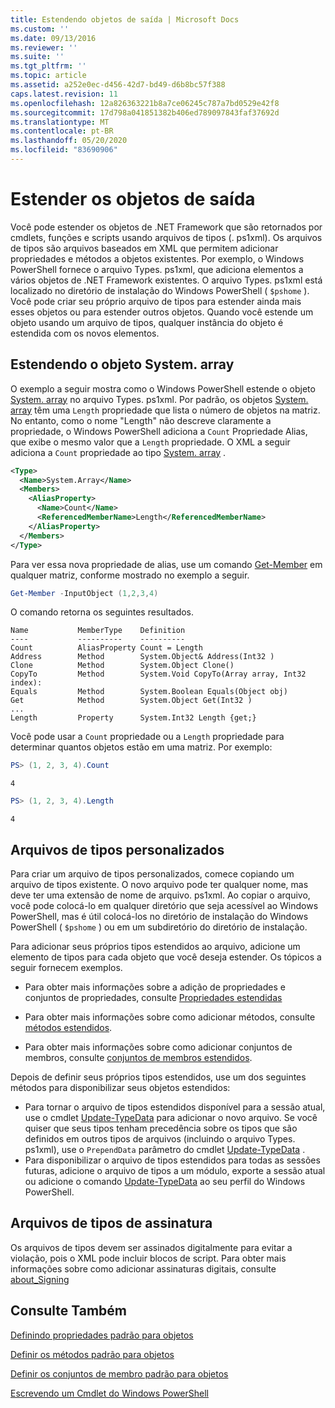 ```yaml
---
title: Estendendo objetos de saída | Microsoft Docs
ms.custom: ''
ms.date: 09/13/2016
ms.reviewer: ''
ms.suite: ''
ms.tgt_pltfrm: ''
ms.topic: article
ms.assetid: a252e0ec-d456-42d7-bd49-d6b8bc57f388
caps.latest.revision: 11
ms.openlocfilehash: 12a826363221b8a7ce06245c787a7bd0529e42f8
ms.sourcegitcommit: 17d798a041851382b406ed789097843faf37692d
ms.translationtype: MT
ms.contentlocale: pt-BR
ms.lasthandoff: 05/20/2020
ms.locfileid: "83690906"
---
```

# <a name="extending-output-objects"></a>Estender os objetos de saída

Você pode estender os objetos de .NET Framework que são retornados por cmdlets, funções e scripts usando arquivos de tipos (. ps1xml). Os arquivos de tipos são arquivos baseados em XML que permitem adicionar propriedades e métodos a objetos existentes. Por exemplo, o Windows PowerShell fornece o arquivo Types. ps1xml, que adiciona elementos a vários objetos de .NET Framework existentes. O arquivo Types. ps1xml está localizado no diretório de instalação do Windows PowerShell ( `$pshome` ). Você pode criar seu próprio arquivo de tipos para estender ainda mais esses objetos ou para estender outros objetos. Quando você estende um objeto usando um arquivo de tipos, qualquer instância do objeto é estendida com os novos elementos.

## <a name="extending-the-systemarray-object"></a>Estendendo o objeto System. array

O exemplo a seguir mostra como o Windows PowerShell estende o objeto [System. array](/dotnet/api/System.Array) no arquivo Types. ps1xml. Por padrão, os objetos [System. array](/dotnet/api/System.Array) têm uma `Length` propriedade que lista o número de objetos na matriz. No entanto, como o nome "Length" não descreve claramente a propriedade, o Windows PowerShell adiciona a `Count` Propriedade Alias, que exibe o mesmo valor que a `Length` propriedade. O XML a seguir adiciona a `Count` propriedade ao tipo [System. array](/dotnet/api/System.Array) .

```xml
<Type>
  <Name>System.Array</Name>
  <Members>
    <AliasProperty>
      <Name>Count</Name>
      <ReferencedMemberName>Length</ReferencedMemberName>
    </AliasProperty>
  </Members>
</Type>

```

Para ver essa nova propriedade de alias, use um comando [Get-Member](/powershell/module/Microsoft.PowerShell.Utility/Get-Member) em qualquer matriz, conforme mostrado no exemplo a seguir.

```powershell
Get-Member -InputObject (1,2,3,4)
```

O comando retorna os seguintes resultados.

```output
Name           MemberType    Definition
----           ----------    ----------
Count          AliasProperty Count = Length
Address        Method        System.Object& Address(Int32 )
Clone          Method        System.Object Clone()
CopyTo         Method        System.Void CopyTo(Array array, Int32 index):
Equals         Method        System.Boolean Equals(Object obj)
Get            Method        System.Object Get(Int32 )
...
Length         Property      System.Int32 Length {get;}
```

Você pode usar a `Count` propriedade ou a `Length` propriedade para determinar quantos objetos estão em uma matriz. Por exemplo:

```powershell
PS> (1, 2, 3, 4).Count
```

```output
4
```

```powershell
PS> (1, 2, 3, 4).Length
```

```output
4
```

## <a name="custom-types-files"></a>Arquivos de tipos personalizados

Para criar um arquivo de tipos personalizados, comece copiando um arquivo de tipos existente. O novo arquivo pode ter qualquer nome, mas deve ter uma extensão de nome de arquivo. ps1xml. Ao copiar o arquivo, você pode colocá-lo em qualquer diretório que seja acessível ao Windows PowerShell, mas é útil colocá-los no diretório de instalação do Windows PowerShell ( `$pshome` ) ou em um subdiretório do diretório de instalação.

Para adicionar seus próprios tipos estendidos ao arquivo, adicione um elemento de tipos para cada objeto que você deseja estender. Os tópicos a seguir fornecem exemplos.

- Para obter mais informações sobre a adição de propriedades e conjuntos de propriedades, consulte [Propriedades estendidas](./extending-properties-for-objects.md)

- Para obter mais informações sobre como adicionar métodos, consulte [métodos estendidos](./defining-default-methods-for-objects.md).

- Para obter mais informações sobre como adicionar conjuntos de membros, consulte [conjuntos de membros estendidos](./defining-default-member-sets-for-objects.md).

Depois de definir seus próprios tipos estendidos, use um dos seguintes métodos para disponibilizar seus objetos estendidos:

- Para tornar o arquivo de tipos estendidos disponível para a sessão atual, use o cmdlet [Update-TypeData](/powershell/module/Microsoft.PowerShell.Utility/Update-TypeData) para adicionar o novo arquivo. Se você quiser que seus tipos tenham precedência sobre os tipos que são definidos em outros tipos de arquivos (incluindo o arquivo Types. ps1xml), use o `PrependData` parâmetro do cmdlet [Update-TypeData](/powershell/module/Microsoft.PowerShell.Utility/Update-TypeData) .
- Para disponibilizar o arquivo de tipos estendidos para todas as sessões futuras, adicione o arquivo de tipos a um módulo, exporte a sessão atual ou adicione o comando [Update-TypeData](/powershell/module/Microsoft.PowerShell.Utility/Update-TypeData) ao seu perfil do Windows PowerShell.

## <a name="signing-types-files"></a>Arquivos de tipos de assinatura

Os arquivos de tipos devem ser assinados digitalmente para evitar a violação, pois o XML pode incluir blocos de script. Para obter mais informações sobre como adicionar assinaturas digitais, consulte [about_Signing](/powershell/module/microsoft.powershell.core/about/about_signing)

## <a name="see-also"></a>Consulte Também

[Definindo propriedades padrão para objetos](./extending-properties-for-objects.md)

[Definir os métodos padrão para objetos](./defining-default-methods-for-objects.md)

[Definir os conjuntos de membro padrão para objetos](./defining-default-member-sets-for-objects.md)

[Escrevendo um Cmdlet do Windows PowerShell](./writing-a-windows-powershell-cmdlet.md)
